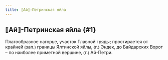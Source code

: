 ```yaml
---
title: ⟦Ай⟧-Петринская яйла
---
```

## ⟦Ай⟧-Петринская яйла {#1}

Платообразное нагорье, участок Главной гряды; простирается от крайней ⦅зап.⦆ границы Ялтинской яйлы, ⦅г.⦆ Эндек, до Байдарских Ворот – по наиболее приметной вершине, ⦅г.⦆ Ай-Петри.
